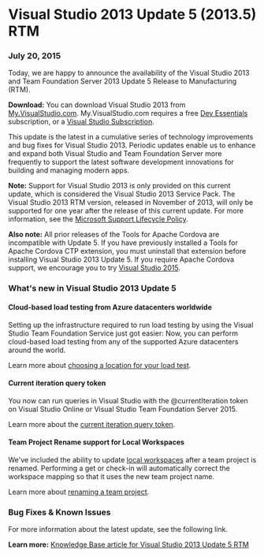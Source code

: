 ﻿---
ms.TocTitle: July 20
Title: Visual Studio 2013 Update 5 (2013.5) RTM
Description: Learn more about the most recent release of Visual Studio 2013.
ms.ContentId: 08449a4e-059b-487f-ba1e-17cb7d7f27fa
ms.author: reshmim
---

# Visual Studio 2013 Update 5 (2013.5) RTM

### July 20, 2015

Today, we are happy to announce the availability of the Visual Studio 2013 and Team Foundation Server 2013 Update 5 Release to Manufacturing (RTM).

**Download:** You can download Visual Studio 2013 from [My.VisualStudio.com](https://www.visualstudio.com/vs/older-downloads/). My.VisualStudio.com requires a free [Dev Essentials](https://www.visualstudio.com/dev-essentials/) subscription, or a [Visual Studio Subscription](https://www.visualstudio.com/subscriptions/).

This update is the latest in a cumulative series of technology improvements and bug fixes for Visual Studio 2013. Periodic updates enable us to enhance and expand both Visual Studio and Team Foundation Server more frequently to support the latest software development innovations for building and managing modern apps.

**Note:** Support for Visual Studio 2013 is only provided on this current update, which is considered the Visual Studio 2013 Service Pack. The Visual Studio 2013 RTM version, released in November of 2013, will only be supported for one year after the release of this current update. For more information, see the [Microsoft Support Lifecycle Policy](https://support.microsoft.com/lifecycle).

**Also note:** All prior releases of the Tools for Apache Cordova are incompatible with Update 5. If you have previously installed a Tools for Apache Cordova CTP extension, you must uninstall that extension before installing Visual Studio 2013 Update 5. If you require Apache Cordova support, we encourage you to try [Visual Studio 2015](https://www.visualstudio.com/news/vs2015-vs).

### What's new in Visual Studio 2013 Update 5

#### Cloud-based load testing from Azure datacenters worldwide

Setting up the infrastructure required to run load testing by using the Visual Studio Team Foundation Service just got easier: Now, you can perform cloud-based load testing from any of the supported Azure datacenters around the world.

Learn more about [choosing a location for your load test](http://aka.ms/geotarget).

#### Current iteration query token

You now can run queries in Visual Studio with the @currentIteration token on Visual Studio Online or Visual Studio Team Foundation Server 2015.

Learn more about the [current iteration query token](https://www.visualstudio.com/news/2015-mar-10-vso.aspx).

#### Team Project Rename support for Local Workspaces

We've included the ability to update [local workspaces](https://msdn.microsoft.com/library/bb892960.aspx#local) after a team project is renamed. Performing a get or check-in will automatically correct the workspace mapping so that it uses the new team project name.

Learn more about [renaming a team project](http://go.microsoft.com/fwlink/p?LinkId=528893).

### Bug Fixes & Known Issues

For more information about the latest update, see the following link.

**Learn more:** [Knowledge Base article for Visual Studio 2013 Update 5 RTM](http://go.microsoft.com/fwlink/?LinkId=519392)
